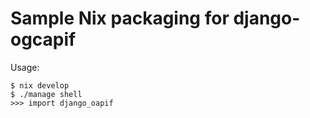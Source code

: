 # Sample Nix packaging for django-ogcapif

Usage:

```
$ nix develop
$ ./manage shell
>>> import django_oapif
```
